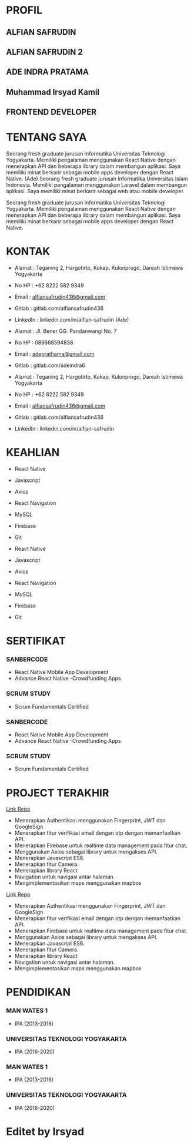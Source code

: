 # PROFIL
## ALFIAN SAFRUDIN

## ALFIAN SAFRUDIN 2

## ADE INDRA PRATAMA

## Muhammad Irsyad Kamil
## FRONTEND DEVELOPER

# TENTANG SAYA
Seorang fresh graduate jurusan Informatika Universitas
Teknologi Yogyakarta. Memiliki pengalaman menggunakan
React Native dengan menerapkan API dan beberapa library
dalam membangun aplikasi. Saya memiliki minat berkarir
sebagai mobile apps developer dengan React Native.
(Ade)
Seorang fresh graduate jurusan Informatika Universitas
Islam Indonesia. Memiliki pengalaman menggunakan Laravel
dalam membangun aplikasi. Saya memiliki minat berkarir sebagai
web atau mobile developer.

Seorang fresh graduate jurusan Informatika Universitas
Teknologi Yogyakarta. Memiliki pengalaman menggunakan
React Native dengan menerapkan API dan beberapa library
dalam membangun aplikasi. Saya memiliki minat berkarir
sebagai mobile apps developer dengan React Native.


# KONTAK
* Alamat : Teganing 2, Hargotirto, Kokap, Kulonprogo, Dareah Istimewa Yogyakarta
* No HP  : +62 8222 582 9349
* Email  : alfiansafrudin436@gmail.com
* Gitlab : gitlab.com/alfiansafrudin436
* LinkedIn : linkedin.com/in/alfian-safrudin
(Ade)
* Alamat : Jl. Bener GG. Pandanwangi No. 7
* No HP : 089668594838
* Email : adeprathama@gmail.com
* Gitlab : gitlab.com/adeindra6

* Alamat : Teganing 2, Hargotirto, Kokap, Kulonprogo, Dareah Istimewa Yogyakarta
* No HP  : +62 8222 582 9349
* Email  : alfiansafrudin436@gmail.com
* Gitlab : gitlab.com/alfiansafrudin436
* LinkedIn : linkedin.com/in/alfian-safrudin


# KEAHLIAN
* React Native
* Javascript
* Axios
* React Navigation
* MySQL
* Firebase
* Git

* React Native
* Javascript
* Axios
* React Navigation
* MySQL
* Firebase
* Git

# SERTIFIKAT
### SANBERCODE
* React Native Mobile App Development
* Advance React Native -Crowdfunding Apps
### SCRUM STUDY
* Scrum Fundamentals Certified

### SANBERCODE
* React Native Mobile App Development
* Advance React Native -Crowdfunding Apps
### SCRUM STUDY
* Scrum Fundamentals Certified

# PROJECT TERAKHIR
[Link Repo](https://gitlab.com/alfiansafrudin436/react-native-cli/-/tree/master/MyApp)
* Menerapkan Authentikasi menggunakan Fingerprint, JWT dan GoogleSign
* Menerapkan fitur verifikasi email dengan otp dengan memanfaatkan API.
* Menerapkan Firebase untuk realtime data management pada fitur chat.
* Menggunakan Axios sebagai library untuk mengakses API.
* Menerapkan Javascript ES6.
* Menerapkan fitur Camera.
* Menerapkan library React
* Navigation untuk navigasi antar halaman.
* Mengimplementasikan maps menggunakan mapbox

[Link Repo](https://gitlab.com/alfiansafrudin436/react-native-cli/-/tree/master/MyApp)
* Menerapkan Authentikasi menggunakan Fingerprint, JWT dan GoogleSign
* Menerapkan fitur verifikasi email dengan otp dengan memanfaatkan API.
* Menerapkan Firebase untuk realtime data management pada fitur chat.
* Menggunakan Axios sebagai library untuk mengakses API.
* Menerapkan Javascript ES6.
* Menerapkan fitur Camera.
* Menerapkan library React
* Navigation untuk navigasi antar halaman.
* Mengimplementasikan maps menggunakan mapbox


# PENDIDIKAN
### MAN WATES 1
* IPA (2013-2016)
### UNIVERSITAS TEKNOLOGI YOGYAKARTA
* IPA (2016-2020)

### MAN WATES 1
* IPA (2013-2016)
### UNIVERSITAS TEKNOLOGI YOGYAKARTA
* IPA (2016-2020)
# Editet by Irsyad
